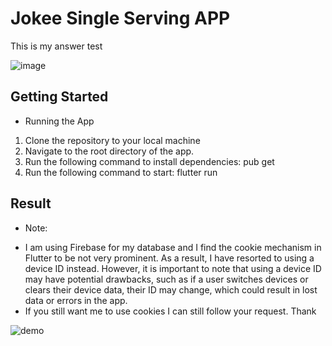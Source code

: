 # Jokee Single Serving APP

This is my answer test

![image](https://user-images.githubusercontent.com/86301553/224470219-40ff91db-41aa-4669-b4f2-3f70459070b5.png)


## Getting Started

- Running the App
1. Clone the repository to your local machine
2. Navigate to the root directory of the app.
3. Run the following command to install dependencies: pub get
4. Run the following command to start: flutter run


 
## Result 
- Note:
+ I am using Firebase for my database and I find the cookie mechanism in Flutter to be not very prominent. As a result, I have resorted to using a device ID instead. However, it is important to note that using a device ID may have potential drawbacks, such as if a user switches devices or clears their device data, their ID may change, which could result in lost data or errors in the app.
+ If you still want me to use cookies I can still follow your request. Thank


 ![demo](https://user-images.githubusercontent.com/86301553/224470174-4fda7dc3-05ef-4d30-a481-50b98822be42.gif)

